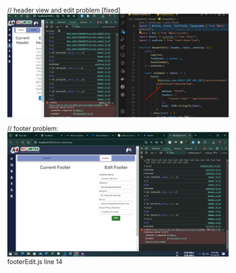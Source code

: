 // header view and edit problem [fixed]
![api calling statically](image-1.png)

// footer problem:
![alt text](image-2.png)
footerEdit.js line 14
